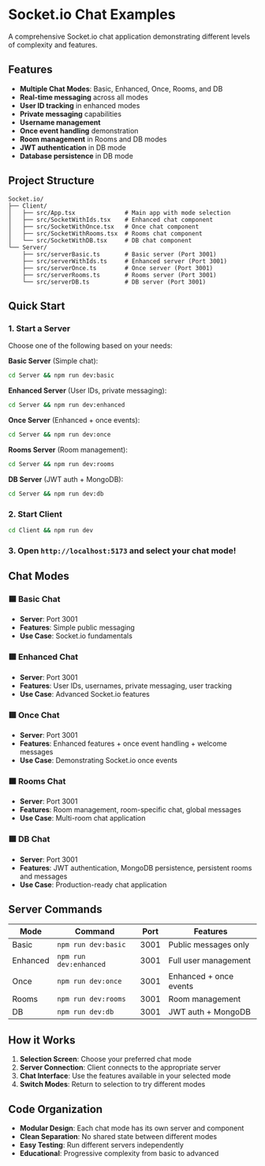 # Socket.io Chat Examples

A comprehensive Socket.io chat application demonstrating different levels of complexity and features.

## Features

- **Multiple Chat Modes**: Basic, Enhanced, Once, Rooms, and DB
- **Real-time messaging** across all modes
- **User ID tracking** in enhanced modes
- **Private messaging** capabilities
- **Username management**
- **Once event handling** demonstration
- **Room management** in Rooms and DB modes
- **JWT authentication** in DB mode
- **Database persistence** in DB mode

## Project Structure

```
Socket.io/
├── Client/
│   ├── src/App.tsx              # Main app with mode selection
│   ├── src/SocketWithIds.tsx    # Enhanced chat component
│   ├── src/SocketWithOnce.tsx   # Once chat component
│   ├── src/SocketWithRooms.tsx  # Rooms chat component
│   └── src/SocketWithDB.tsx     # DB chat component
└── Server/
    ├── src/serverBasic.ts       # Basic server (Port 3001)
    ├── src/serverWithIds.ts     # Enhanced server (Port 3001)
    ├── src/serverOnce.ts        # Once server (Port 3001)
    ├── src/serverRooms.ts       # Rooms server (Port 3001)
    └── src/serverDB.ts          # DB server (Port 3001)
```

## Quick Start

### 1. Start a Server
Choose one of the following based on your needs:

**Basic Server** (Simple chat):
```bash
cd Server && npm run dev:basic
```

**Enhanced Server** (User IDs, private messaging):
```bash
cd Server && npm run dev:enhanced
```

**Once Server** (Enhanced + once events):
```bash
cd Server && npm run dev:once
```

**Rooms Server** (Room management):
```bash
cd Server && npm run dev:rooms
```

**DB Server** (JWT auth + MongoDB):
```bash
cd Server && npm run dev:db
```

### 2. Start Client
```bash
cd Client && npm run dev
```

### 3. Open `http://localhost:5173` and select your chat mode!

## Chat Modes

### 🟦 Basic Chat
- **Server**: Port 3001
- **Features**: Simple public messaging
- **Use Case**: Socket.io fundamentals

### 🟩 Enhanced Chat  
- **Server**: Port 3001
- **Features**: User IDs, usernames, private messaging, user tracking
- **Use Case**: Advanced Socket.io features

### 🟥 Once Chat
- **Server**: Port 3001  
- **Features**: Enhanced features + once event handling + welcome messages
- **Use Case**: Demonstrating Socket.io once events

### 🟧 Rooms Chat
- **Server**: Port 3001
- **Features**: Room management, room-specific chat, global messages
- **Use Case**: Multi-room chat application

### 🟪 DB Chat
- **Server**: Port 3001
- **Features**: JWT authentication, MongoDB persistence, persistent rooms and messages
- **Use Case**: Production-ready chat application

## Server Commands

| Mode | Command | Port | Features |
|------|---------|------|----------|
| Basic | `npm run dev:basic` | 3001 | Public messages only |
| Enhanced | `npm run dev:enhanced` | 3001 | Full user management |
| Once | `npm run dev:once` | 3001 | Enhanced + once events |
| Rooms | `npm run dev:rooms` | 3001 | Room management |
| DB | `npm run dev:db` | 3001 | JWT auth + MongoDB |

## How it Works

1. **Selection Screen**: Choose your preferred chat mode
2. **Server Connection**: Client connects to the appropriate server
3. **Chat Interface**: Use the features available in your selected mode
4. **Switch Modes**: Return to selection to try different modes

## Code Organization

- **Modular Design**: Each chat mode has its own server and component
- **Clean Separation**: No shared state between different modes
- **Easy Testing**: Run different servers independently
- **Educational**: Progressive complexity from basic to advanced 